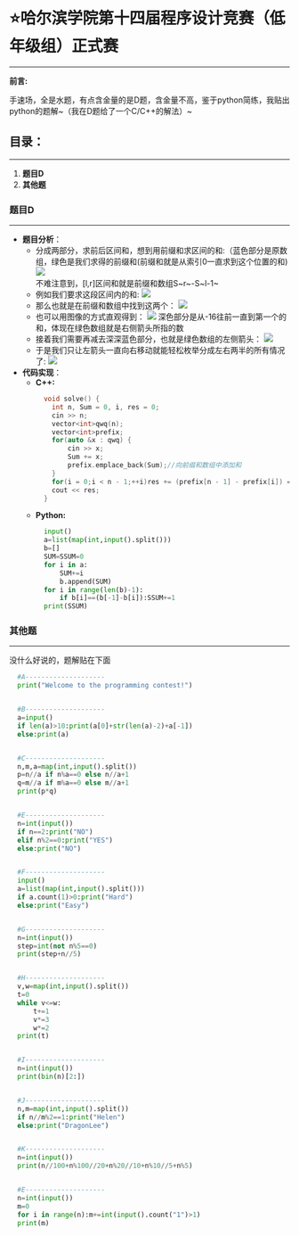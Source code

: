 # ⭐哈尔滨学院第十四届程序设计竞赛（低年级组）正式赛
---  
**前言:**  

手速场，全是水题，有点含金量的是D题，含金量不高，鉴于python简练，我贴出python的题解~（我在D题给了一个C/C++的解法）~


## 目录：
---
1. **题目D**
2. **其他题**


### 题目D
---
- **题目分析**：
  - 分成两部分，求前后区间和，想到用前缀和求区间的和:（蓝色部分是原数组，绿色是我们求得的前缀和(前缀和就是从索引0一直求到这个位置的和)
  ![](https://gitee.com/deer-b/picture/raw/master/img/20231122201402.png)  
  不难注意到，[l,r]区间和就是前缀和数组S~r~-S~l-1~
  - 例如我们要求这段区间内的和:
  ![](https://gitee.com/deer-b/picture/raw/master/img/20231122201818.png)
  - 那么也就是在前缀和数组中找到这两个：
  ![](https://gitee.com/deer-b/picture/raw/master/img/20231122202006.png)
  - 也可以用图像的方式直观得到：
  ![](https://gitee.com/deer-b/picture/raw/master/img/20231122202224.png)
  深色部分是从-16往前一直到第一个的和，体现在绿色数组就是右侧箭头所指的数
  - 接着我们需要再减去深深蓝色部分，也就是绿色数组的左侧箭头：
  ![](https://gitee.com/deer-b/picture/raw/master/img/20231122202333.png)
  - 于是我们只让左箭头一直向右移动就能轻松枚举分成左右两半的所有情况了:
  ![](https://gitee.com/deer-b/picture/raw/master/img/20231122202803.png)
- **代码实现**：  
  - __C++:__
    ```C++
      void solve() {
        int n, Sum = 0, i, res = 0;
        cin >> n;
        vector<int>qwq(n);
        vector<int>prefix;
        for(auto &x : qwq) {
            cin >> x;
            Sum += x;
            prefix.emplace_back(Sum);//向前缀和数组中添加和
        }
        for(i = 0;i < n - 1;++i)res += (prefix[n - 1] - prefix[i]) == prefix[i];
        cout << res;
      }
    ```
  - __Python:__
    ```Python
      input()
      a=list(map(int,input().split()))
      b=[]
      SUM=SSUM=0
      for i in a:
          SUM+=i
          b.append(SUM)
      for i in range(len(b)-1):
          if b[i]==(b[-1]-b[i]):SSUM+=1
      print(SSUM)
    ```
### 其他题
---
没什么好说的，题解贴在下面
```python
  #A--------------------
  print("Welcome to the programming contest!")


  #B--------------------
  a=input()
  if len(a)>10:print(a[0]+str(len(a)-2)+a[-1])
  else:print(a)


  #C--------------------
  n,m,a=map(int,input().split())
  p=n//a if n%a==0 else n//a+1
  q=m//a if m%a==0 else m//a+1
  print(p*q)


  #E--------------------
  n=int(input())
  if n==2:print("NO")
  elif n%2==0:print("YES")
  else:print("NO")


  #F--------------------
  input()
  a=list(map(int,input().split()))
  if a.count(1)>0:print("Hard")
  else:print("Easy")


  #G--------------------
  n=int(input())
  step=int(not n%5==0)
  print(step+n//5)


  #H--------------------
  v,w=map(int,input().split())
  t=0
  while v<=w:
      t+=1
      v*=3
      w*=2
  print(t)


  #I--------------------
  n=int(input())
  print(bin(n)[2:])


  #J--------------------
  n,m=map(int,input().split())
  if n//m%2==1:print("Helen")
  else:print("DragonLee")


  #K--------------------
  n=int(input())
  print(n//100+n%100//20+n%20//10+n%10//5+n%5)


  #E--------------------
  n=int(input())
  m=0
  for i in range(n):m+=int(input().count("1")>1)
  print(m)
```